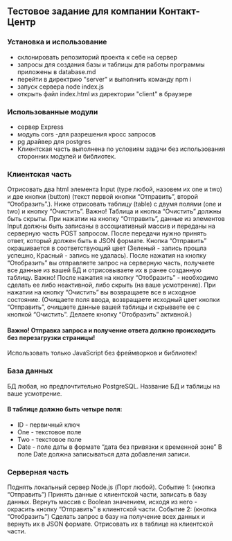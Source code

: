 ## Тестовое задание для компании Контакт-Центр
### Установка и использование
- склонировать репозиторий проекта к себе на сервер
- запросы для создания базы и таблицы для работы программы приложены в database.md
- перейти в директрию "server" и выполнить команду npm i
- запуск сервера node index.js
- открыть файл index.html из директории "client" в браузере

### Использованные модули
- сервер Express
- модуль cors -для разрешения кросс запросов
- pg драйвер для postgres
- Клиентская часть выполнена по условиям задачи без использования сторонних модулей и библиотек.

### Клиентская часть
Отрисовать два html элемента Input (type любой, назовем их one и two) и две кнопки (button) (текст первой кнопки “Отправить”, второй “Отобразить”.). 
Ниже отрисовать таблицу (table) с двумя полями (one и two) и кнопку “Очистить”. 
Важно! Таблица и кнопка “Очистить” должны быть скрыты. 
При нажатии на кнопку “Отправить”, данные из элементов Input должны быть записаны в ассоциативный массив и переданы на серверную часть POST запросом.
После передачи нужно принять ответ, который должен быть в JSON формате. Кнопка “Отправить” окрашивается в соответствующий цвет (Зеленый - запись прошла успешно, Красный - запись не удалась). 
После нажатия на кнопку “Отобразить” вы отправляете запрос на серверную часть, получаете все данные из вашей БД и отрисовываете их в ранее созданную таблицу.
Важно! После нажатия на кнопку “Отобразить” - необходимо сделать ее либо неактивной, либо скрыть (на ваше усмотрение).
При нажатии на кнопку “Очистить” вы возвращаете все в исходное состояние. 
(Очищаете поля ввода, возвращаете исходный цвет кнопки “Отправить”, очищаете данные вашей таблицы и скрываете ее с кнопкой “Очистить”. Делаете кнопку “Отобразить” активной.) 
#### Важно! Отправка запроса и получение ответа должно происходить без перезагрузки страницы!
Использовать только JavaScript без фреймворков и библиотек!
### База данных
БД любая, но предпочтительно PostgreSQL. 
Название БД и таблицы на ваше усмотрение.
 ####   В таблице должно быть четыре поля:
- ID - первичный ключ
- One - текстовое поле
- Two - текстовое поле
- Date - поле даты в формате “дата без привязки к временной зоне”
В поле Date должна записываться дата добавления записи.

### Серверная часть
Поднять локальный сервер Node.js (Порт любой).
Событие 1:  (кнопка “Отправить”)
Принять данные с клиентской части, записать в базу данных. 
Вернуть массив с Boolean значением, исходя из него - окрасить кнопку “Отправить” в клиентской части.
Событие 2: (кнопка “Отобразить”)
Сделать запрос в базу на получение всех данных и вернуть их в JSON формате. Отрисовать их в таблице на клиентской части.
